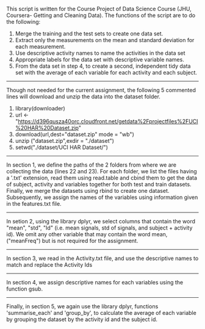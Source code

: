 This script is written for the Course Project of Data Science Course (JHU, Coursera- Getting and Cleaning Data). The functions of the script are to do the following:

1. Merge the training and the test sets to create one data set.
2. Extract only the measurements on the mean and standard deviation for each measurement. 
3. Use descriptive activity names to name the activities in the data set
4. Appropriate labels for the data set with descriptive variable names. 
5. From the data set in step 4, to create a second, independent tidy data set with the average of each variable for each activity and each subject.

-------------------------------------------------
Though not needed for the current assignment, the following 5 commented lines will download and unzip the data into the dataset folder.

1. library(downloader)
2. url <- "https://d396qusza40orc.cloudfront.net/getdata%2Fprojectfiles%2FUCI%20HAR%20Dataset.zip"
3. download(url,dest="dataset.zip" mode = "wb") 
4. unzip ("dataset.zip",exdir = "./dataset")
5. setwd("./dataset/UCI HAR Dataset/")

-------------------------------------------------
In section 1, we define the paths of the 2 folders from where we are collecting the data (lines 22 and 23). For each folder,
we list the files having a '.txt' extension, read them using read.table and cbind them to get the data of subject, activity and variables together for both test and train datasets. Finally, we merge the datasets using rbind to create one dataset.
Subsequently, we assign the names of the variables using information given in the features.txt file.

-------------------------------------------------
In setion 2, using the library dplyr, we select columns that contain the word "mean", "std", "Id" (i.e. mean signals, std of signals, and subject + activity id). We omit any other variable that may contain the word mean, ("meanFreq") but is not required for the assignment.

-------------------------------------------------
In section 3, we read in the Activity.txt file, and use the descriptive names to match and replace the Activity Ids

-------------------------------------------------
In section 4, we assign descriptive names for each variables using the function gsub. 

-------------------------------------------------
Finally, in section 5, we again use the library dplyr, functions 'summarise_each' and 'group_by', to calculate the average of each variable by grouping the dataset by the activity id and the subject id.
